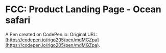 # FCC: Product Landing Page - Ocean safari

A Pen created on CodePen.io. Original URL: [https://codepen.io/rigo205/pen/mdMGZpa](https://codepen.io/rigo205/pen/mdMGZpa).



